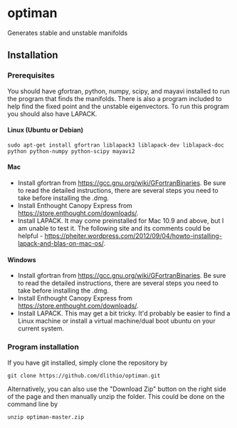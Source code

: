 # optiman
Generates stable and unstable manifolds

## Installation
### Prerequisites
You should have gfortran, python, numpy, scipy, and mayavi installed to run the program that finds the manifolds. There is also a program included to help find the fixed point and the unstable eigenvectors. To run this program you should also have LAPACK.

#### Linux (Ubuntu or Debian)
```
sudo apt-get install gfortran liblapack3 liblapack-dev liblapack-doc python python-numpy python-scipy mayavi2
```

#### Mac
* Install gfortran from https://gcc.gnu.org/wiki/GFortranBinaries. Be sure to read the detailed instructions, there are several steps you need to take before installing the .dmg.
* Install Enthought Canopy Express from https://store.enthought.com/downloads/. 
* Install LAPACK. It may come preinstalled for Mac 10.9 and above, but I am unable to test it. The following site and its comments could be helpful - https://pheiter.wordpress.com/2012/09/04/howto-installing-lapack-and-blas-on-mac-os/.

#### Windows 
* Install gfortran from https://gcc.gnu.org/wiki/GFortranBinaries. Be sure to read the detailed instructions, there are several steps you need to take before installing the .dmg.
* Install Enthought Canopy Express from https://store.enthought.com/downloads/. 
* Install LAPACK. This may get a bit tricky. It'd probably be easier to find a Linux machine or install a virtual machine/dual boot ubuntu on your current system.

### Program installation
If you have git installed, simply clone the repository by 
```
git clone https://github.com/dlithio/optiman.git
```
Alternatively, you can also use the "Download Zip" button on the right side of the page and then manually unzip the folder. This could be done on the command line by 
```
unzip optiman-master.zip
```
